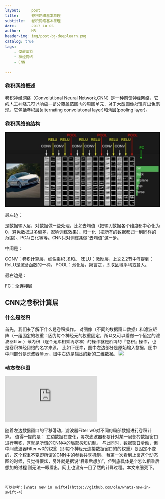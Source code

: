 ```yaml
---
layout:     post
title:      卷积网络基本原理
subtitle:   卷积网络基本原理
date:       2017-10-05
author:     HR
header-img: img/post-bg-deeplearn.png
catalog: true
tags:
    - 深度学习
    - 神经网络
    - CNN

---
```



### 卷积网络概述 

卷积神经网络（Convolutional Neural Network,CNN）是一种前馈神经网络，它的人工神经元可以响应一部分覆盖范围内的周围单元，对于大型图像处理有出色表现。它包括卷积层(alternating convolutional layer)和池层(pooling layer)。

 
### 卷积网络的结构

![](https://raw.githubusercontent.com/hipsonlee/hipsonlee.github.io/master/img/post-bg-cnn.jpg)

  最左边：

是数据输入层，对数据做一些处理，比如去均值（把输入数据各个维度都中心化为0，避免数据过多偏差，影响训练效果）、归一化（把所有的数据都归一到同样的范围）、PCA/白化等等。CNN只对训练集做“去均值”这一步。

  中间是：

CONV：卷积计算层，线性乘积 求和。
RELU：激励层，上文2.2节中有提到：ReLU是激活函数的一种。
POOL：池化层，简言之，即取区域平均或最大。
   
 最右边是：

FC：全连接层
## CNN之卷积计算层
### 什么是卷积
首先，我们来了解下什么是卷积操作。
    对图像（不同的数据窗口数据）和滤波矩阵（一组固定的权重：因为每个神经元的权重固定，所以又可以看做一个恒定的滤波器filter）做内积（逐个元素相乘再求和）的操作就是所谓的『卷积』操作，也是卷积神经网络的名字来源。
    比如下图中，图中左边部分是原始输入数据，图中中间部分是滤波器filter，图中右边是输出的新的二维数据。
 ![](http://img.blog.csdn.net/20160702215705128)

### 动态卷积图 

![](https://cs231n.github.io/assets/conv-demo/index.html)

随着左边数据窗口的平移滑动，滤波器Filter w0对不同的局部数据进行卷积计算。
    值得一提的是：
左边数据在变化，每次滤波器都是针对某一局部的数据窗口进行卷积，这就是所谓的CNN中的局部感知机制。
与此同时，数据窗口滑动，但中间滤波器Filter w0的权重（即每个神经元连接数据窗口的的权重）是固定不变的，这个权重不变即所谓的CNN中的参数共享机制。
    我第一次看到上面这个动态图的时候，只觉得很炫，另外就是据说“相乘后想加”，但到底具体是个怎么相乘后想加的过程 则无法一眼看出，网上也没有一目了然的计算过程。本文来细究下。
```


可以参考：[whats new in swift4](https://github.com/ole/whats-new-in-swift-4)


